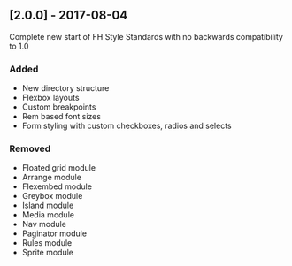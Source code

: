 ## [2.0.0] - 2017-08-04
Complete new start of FH Style Standards with no backwards compatibility to 1.0

### Added
* New directory structure
* Flexbox layouts
* Custom breakpoints
* Rem based font sizes
* Form styling with custom checkboxes, radios and selects

### Removed
* Floated grid module
* Arrange module
* Flexembed module
* Greybox module
* Island module
* Media module
* Nav module
* Paginator module
* Rules module
* Sprite module
